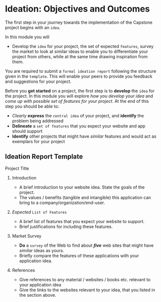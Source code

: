 # Ideation: Objectives and Outcomes

The first step in your journey towards the implementation of the Capstone project begins with an `idea`.

In this module you will

- Develop the `idea` for your project, the set of expected `features`, survey the market to look at similar ideas to enable you to differentiate your project from others, while at the same time drawing inspiration from them.

You are required to submit a `formal ideation report` following the structure given in the `template`. This will enable your peers to provide you feedback and suggestions for your project.

Before you __get started__ on a project, the first step is to __develop__ the `idea` for the project. In this module you will explore _how you develop your idea_ and _come up with possible set of features for your project_. At the end of this step you should be able to:

- _Clearly_ __express__ the `central idea` of your project, and __identify__ the problem being addressed
- __Delineate__ a `set of features` that you expect your website and app should support
- __Identify__ other projects that might have _similar_ features and would act as exemplars for your project

## Ideation Report Template

Project Title

1. Introduction
    - A brief introduction to your website idea. State the goals of the project.
    - The values / benefits (tangible and intangible) this application can bring to a company/organization/end-user.

2. _Expected_ `List of Features`
    - A brief list of features that you expect your website to support.
    - Brief justifications for including these features.

3. Market Survey
    - __Do__ a `survey` of the Web to find about ***five*** web sites that might have _similar_ ideas as yours.
    - Briefly compare the features of these applications with your application idea.

4. References
    - Give references to any material / websites / books etc. relevant to your application idea
    - Give the links to the websites relevant to your idea, that you listed in the section above.

